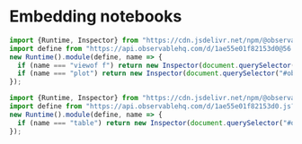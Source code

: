 # Embedding notebooks

<div id="observablehq-viewof-f-293b28dc"></div>
<div id="observablehq-plot-293b28dc"></div>

```js
import {Runtime, Inspector} from "https://cdn.jsdelivr.net/npm/@observablehq/runtime@5/dist/runtime.js";
import define from "https://api.observablehq.com/d/1ae55e01f82153d0@56.js?v=4";
new Runtime().module(define, name => {
  if (name === "viewof f") return new Inspector(document.querySelector("#observablehq-viewof-f-293b28dc"));
  if (name === "plot") return new Inspector(document.querySelector("#observablehq-plot-293b28dc"));
});
```

<div id="observablehq-table-655eea9b"></div>

```js
import {Runtime, Inspector} from "https://cdn.jsdelivr.net/npm/@observablehq/runtime@5/dist/runtime.js";
import define from "https://api.observablehq.com/d/1ae55e01f82153d0.js?v=4";
new Runtime().module(define, name => {
  if (name === "table") return new Inspector(document.querySelector("#observablehq-table-655eea9b"));
});
```
